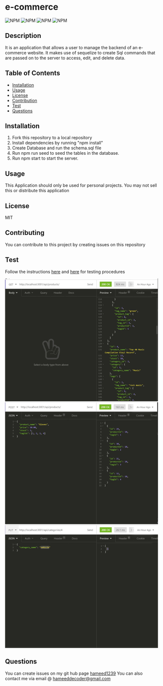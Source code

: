 # e-commerce


  ![NPM](https://img.shields.io/badge/license-MIT-<green>) ![ NPM](https://img.shields.io/github/languages/top/hameed1239/readme-generator) ![ NPM](https://img.shields.io/github/followers/hameed1239?style=social) ![NPM](https://img.shields.io/github/forks/hameed1239/e-commerce?style=social)
  ## Description
  It is an application that allows a user to manage the backend of an e-commerce website. It makes use of sequelize to create Sql commands that are passed on to the server to access, edit, and delete data.

  ## Table of Contents
  * [Installation](#installation)
  * [Usage](#usage)
  * [License](#license)
  * [Contribution](#contribution)
  * [Test](#test)
  * [Questions](#questions)

  ## Installation
  1. Fork this repository to a local repository
  2. Install dependencies by running "npm install"
  3. Create Database and run the schema.sql file
  4. Run npm run seed to seed the tables in the database.
  5. Run npm start to start the server.

  ## Usage
  This Application should only be used for personal projects. You may not sell this or distribute this application

  ## License
  MIT

  ## Contributing
  You can contribute to this project by creating issues on this repository

  ## Test
  Follow the instructions [here](https://drive.google.com/file/d/1I0u1v-_W4wBL7iX_pjA0xUms3QM7z_y1/view) and [here](https://drive.google.com/file/d/1536NbvBwUM3_WcwWcNEqEDcAKV71zQN1/view) for testing procedures
                                      
  ![Screenshot](screen1.JPG)
  ![Screenshot](screen2.JPG)
  ![Screenshot](screen3.JPG)

  ## Questions
  You can create issues on my git hub page
  [hameed1239](https://github.com/hameed1239)
  You can also contact me via email @ hameeddecoder@gmail.com